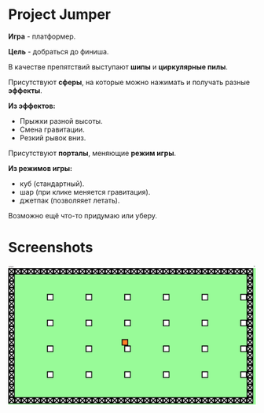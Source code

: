 # Project Jumper
**Игра** - платформер. 

**Цель** - добраться до финиша. 

В качестве препятствий выступают **шипы** и **циркулярные пилы**. 

Присутствуют **сферы**, на которые можно нажимать и получать разные **эффекты**.

**Из эффектов:**
- Прыжки разной высоты.
- Смена гравитации.
- Резкий рывок вниз.

Присутствуют **порталы**, меняющие **режим игры**.

**Из режимов игры:**
- куб (стандартный).
- шар (при клике меняется гравитация).
- джетпак (позволяяет летать).


Возможно ещё что-то придумаю или уберу.

# Screenshots

![alt text](https://github.com/AlexKoposov/UlearnGame/blob/main/Screenshots/21.04.2021.png?raw=true)




